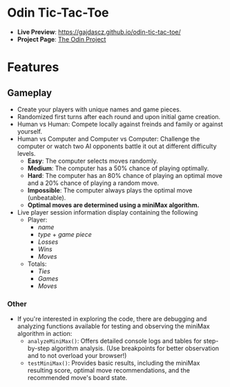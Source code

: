 # Odin Tic-Tac-Toe
- **Live Preview**: https://gajdascz.github.io/odin-tic-tac-toe/
- **Project Page**: [The Odin Project](https://www.theodinproject.com/lessons/node-path-javascript-tic-tac-toe)

# Features
## Gameplay
* Create your players with unique names and game pieces.
* Randomized first turns after each round and upon initial game creation.
* Human vs Human: Compete locally against freinds and family or against yourself.
* Human vs Computer and Computer vs Computer: Challenge the computer or watch two AI opponents battle it out at different difficulty levels.
  - **Easy**: The computer selects moves randomly.
  - **Medium**: The computer has a 50% chance of playing optimally.
  - **Hard**: The computer has an 80% chance of playing an optimal move and a 20% chance of playing a random move.
  - **Impossible**: The computer always plays the optimal move (unbeatable).
  - **Optimal moves are determined using a miniMax algorithm.**
* Live player session information display containing the following
  - Player:
    - _name_
    - _type_ + _game piece_
    - _Losses_
    - _Wins_
    - _Moves_
  - Totals:
    - _Ties_
    - _Games_
    - _Moves_

### Other
- If you're interested in exploring the code, there are debugging and analyzing functions available for testing and observing the miniMax algorithm in action:
  - `analyzeMiniMax()`: Offers detailed console logs and tables for step-by-step algorithm analysis. (Use breakpoints for better observation and to not overload your browser!)
  - `testMiniMax()`: Provides basic results, including the miniMax resulting score, optimal move recommendations, and the recommended move's board state.
